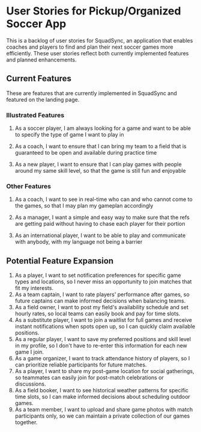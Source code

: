 # User Stories for Pickup/Organized Soccer App

This is a backlog of user stories for SquadSync, an application that enables coaches and players to find and plan their next soccer games more efficiently. These user stories reflect both currently implemented features and planned enhancements.

## Current Features

These are features that are currently implemented in SquadSync and featured on the landing page.

### Illustrated Features

1. As a soccer player, I am always looking for a game and want to be able to specify the type of game I want to play in

2. As a coach, I want to ensure that I can bring my team to a field that is guaranteed to be open and available during practice time

3. As a new player, I want to ensure that I can play games with people around my same skill level, so that the game is still fun and enjoyable

### Other Features

1. As a coach, I want to see in real-time who can and who cannot come to the games, so that I may plan my gameplan accordingly

2. As a manager, I want a simple and easy way to make sure that the refs are getting paid without having to chase each player for their portion

3. As an international player, I want to be able to play and communicate with anybody, with my language not being a barrier

## Potential Feature Expansion

1. As a player, I want to set notification preferences for specific game types and locations, so I never miss an opportunity to join matches that fit my interests.
2. As a team captain, I want to rate players' performance after games, so future captains can make informed decisions when balancing teams.
3. As a field owner, I want to post my field's availability schedule and set hourly rates, so local teams can easily book and pay for time slots.
4. As a substitute player, I want to join a waitlist for full games and receive instant notifications when spots open up, so I can quickly claim available positions.
5. As a regular player, I want to save my preferred positions and skill level in my profile, so I don't have to re-enter this information for each new game I join.
6. As a game organizer, I want to track attendance history of players, so I can prioritize reliable participants for future matches.
7. As a player, I want to share my post-game location for social gatherings, so teammates can easily join for post-match celebrations or discussions.
8. As a field booker, I want to see historical weather patterns for specific time slots, so I can make informed decisions about scheduling outdoor games.
9. As a team member, I want to upload and share game photos with match participants only, so we can maintain a private collection of our games together.
